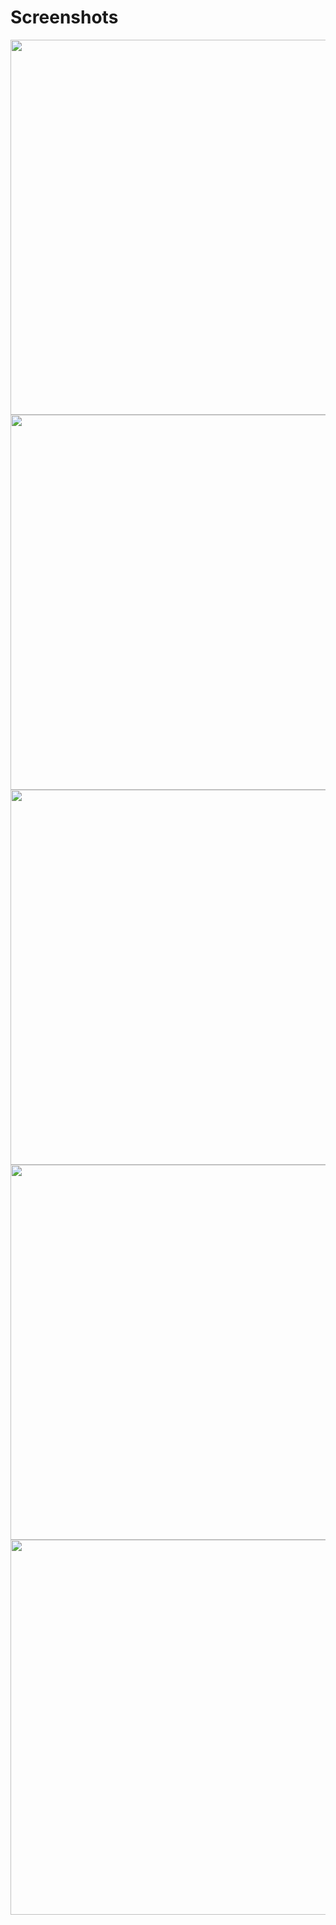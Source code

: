 <h1>Screenshots</h1>

<img src="https://user-images.githubusercontent.com/64019703/201388701-cc938755-c9fc-441c-aea4-d8804a8ef6a6.png" height="600" style="max-width: 100%;">
<img src="https://user-images.githubusercontent.com/64019703/201388854-587d8909-7b97-4d37-a337-76e73c0e99b9.png" height="600" style="max-width: 100%;">
<img src="https://user-images.githubusercontent.com/64019703/201388721-8fceffc0-2a32-4377-8455-9deee4aaa526.png" height="600" style="max-width: 100%;">
<img src="https://user-images.githubusercontent.com/64019703/201388724-665c5e87-2830-40b7-ad2c-98d087e0d6b0.png" height="600" style="max-width: 100%;">
<img src="https://user-images.githubusercontent.com/64019703/201388740-0182a991-58aa-4074-b259-d4b6d80ed764.png" height="600" style="max-width: 100%;">

